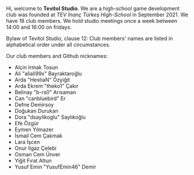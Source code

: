 Hi, welcome to **Tevitol Studio**. We are a high-school game development club was founded at *TEV İnanç Türkeş High-School* in September 2021. We have 18 club members. We hold studio meetings once a week between 14:00 and 16:00 on fridays.

Bylaw of Tevitol Studio, clause 12: Club members' names are listed in alphabetical order under all circumstances.

Our club members and Github nicknames:

- Alçin Irmak	Tosun
- Ali "aliali99x" Bayraktaroğlu
- Arda "HestiaN" Özyiğit
- Arda Ekrem "theko1"	Çakır
- Belinay	"b-rs0" Arısaman 
- Can "canbluebird" Er
- Defne Demirsoy
- Doğukan Durukan 
- Dora "dsaylikoglu" Saylıkoğlu
- Efe	Özgür
- Eymen Yılmazer
- İsmail Cem Çakmak
- Lara İşcen
- Onur Ilgaz Çelebi
- Osman Cem	Ünver
- Yiğit Fırat Altun
- Yusuf Emin "YusufEmin46" Demir
